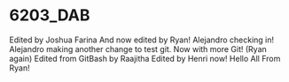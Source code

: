 # 6203_DAB
Edited by Joshua Farina
And now edited by Ryan!
Alejandro checking in!
Alejandro making another change to test git.
Now with more Git! (Ryan again)
Edited from GitBash by Raajitha
Edited by Henri now!
Hello All From Ryan!

